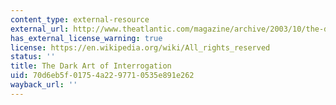 ```yaml
---
content_type: external-resource
external_url: http://www.theatlantic.com/magazine/archive/2003/10/the-dark-art-of-interrogation/302791/
has_external_license_warning: true
license: https://en.wikipedia.org/wiki/All_rights_reserved
status: ''
title: The Dark Art of Interrogation
uid: 70d6eb5f-0175-4a22-9771-0535e891e262
wayback_url: ''
---
```

